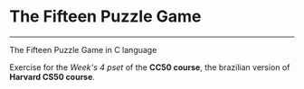 # The Fifteen Puzzle Game
***
The Fifteen Puzzle Game in C language

Exercise for the *Week's 4 pset* of the **CC50 course**, the brazilian version of **Harvard CS50 course**.
